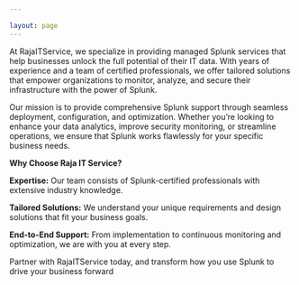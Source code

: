 ```yaml
---

layout: page
---
```


At RajaITService, we specialize in providing managed Splunk services that help businesses unlock the full potential of their IT data. With years of experience and a team of certified professionals, we offer tailored solutions that empower organizations to monitor, analyze, and secure their infrastructure with the power of Splunk.

Our mission is to provide comprehensive Splunk support through seamless deployment, configuration, and optimization. Whether you’re looking to enhance your data analytics, improve security monitoring, or streamline operations, we ensure that Splunk works flawlessly for your specific business needs.

<b>Why Choose Raja IT Service?</b>

<b>Expertise:</b> Our team consists of Splunk-certified professionals with extensive industry knowledge.

<b>Tailored Solutions:</b> We understand your unique requirements and design solutions that fit your business goals.

<b>End-to-End Support:</b> From implementation to continuous monitoring and optimization, we are with you at every step.

Partner with RajaITService today, and transform how you use Splunk to drive your business forward
